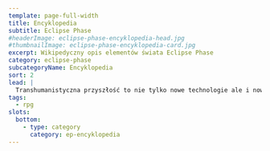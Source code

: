 ```yaml
---
template: page-full-width
title: Encyklopedia 
subtitle: Eclipse Phase
#headerImage: eclipse-phase-encyklopedia-head.jpg
#thumbnailImage: eclipse-phase-encyklopedia-card.jpg
excerpt: Wikipedyczny opis elementów świata Eclipse Phase
category: eclipse-phase
subcategoryName: Encyklopedia
sort: 2
lead: |
  Transhumanistyczna przyszłość to nie tylko nowe technologie ale i nowe społeczeństwa, nowe podmioty polityczne, korporacje i organizacje przestępcze
tags: 
  - rpg
slots:
  bottom:
    - type: category
      category: ep-encyklopedia
---
```

